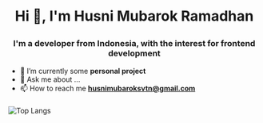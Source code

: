 # <p align="center">  Hi 👋, I'm Husni Mubarok Ramadhan </p>

### <p align="center">I'm a developer from Indonesia, with the interest for frontend development</p>

- 🔭 I’m currently some **personal project**
- 💬 Ask me about ...
- 📫 How to reach me **husnimubaroksvtn@gmail.com**

### 

![Top Langs](https://github-readme-stats.vercel.app/api/top-langs/?username=husnimr&layout=compact)


<!--
**husnimr/husnimr** is a ✨ _special_ ✨ repository because its `README.md` (this file) appears on your GitHub profile.

Here are some ideas to get you started:


- 🔭 I’m currently working on ...
- 🌱 I’m currently learning ...
- 👯 I’m looking to collaborate on ...
- 🤔 I’m looking for help with ...
- 💬 Ask me about ...
- 📫 How to reach me: ...
- 😄 Pronouns: ...
- ⚡ Fun fact: ...
-->
